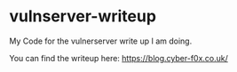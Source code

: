 # vulnserver-writeup
My Code for the vulnerserver write up I am doing. 

You can find the writeup here:
https://blog.cyber-f0x.co.uk/
